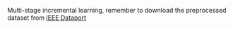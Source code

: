 Multi-stage incremental learning, remember to download the preprocessed dataset from [IEEE Dataport](https://ieee-dataport.org/documents/ads-b-signals-records-non-cryptographic-identification-and-incremental-learning)
